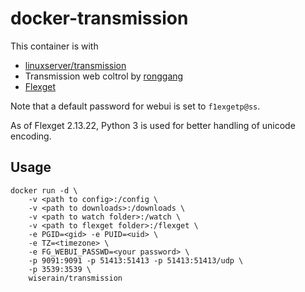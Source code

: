 # docker-transmission

This container is with

- [linuxserver/transmission](https://hub.docker.com/r/linuxserver/transmission/)
- Transmission web coltrol by [ronggang](https://github.com/ronggang/transmission-web-control)
- [Flexget](http://flexget.com/)

Note that a default password for webui is set to ```f1exgetp@ss```.

As of Flexget 2.13.22, Python 3 is used for better handling of unicode encoding.

## Usage

```
docker run -d \
    -v <path to config>:/config \
    -v <path to downloads>:/downloads \
    -v <path to watch folder>:/watch \
    -v <path to flexget folder>:/flexget \
    -e PGID=<gid> -e PUID=<uid> \
    -e TZ=<timezone> \
    -e FG_WEBUI_PASSWD=<your password> \
    -p 9091:9091 -p 51413:51413 -p 51413:51413/udp \
    -p 3539:3539 \
    wiserain/transmission
```
